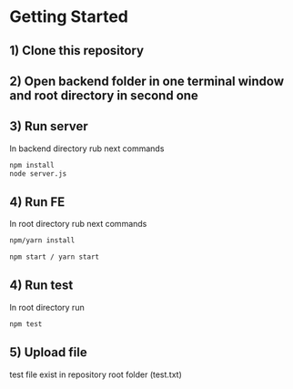# Getting Started

## 1) Clone this repository

## 2) Open backend folder in one terminal window and root directory in second one

## 3) Run server

In backend directory rub next commands
```bash
npm install
node server.js
```

## 4) Run FE

In root directory rub next commands

```bash
npm/yarn install

npm start / yarn start
```

## 4) Run test

In root directory run

```bash
npm test
```

## 5) Upload file

test file exist in repository root folder (test.txt)
